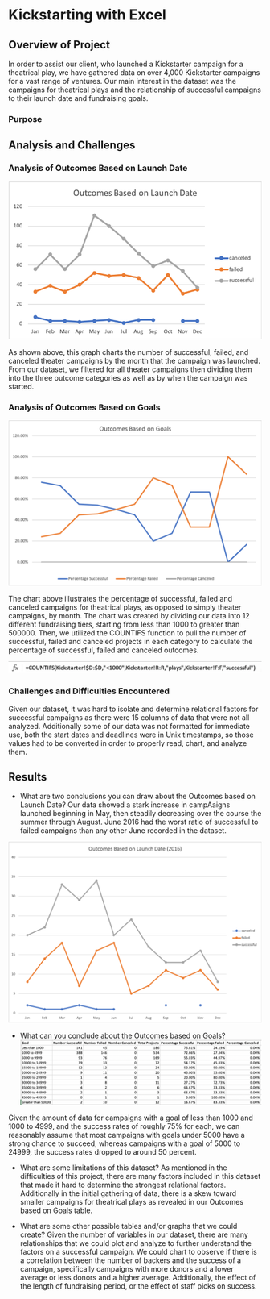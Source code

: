# Kickstarting with Excel

## Overview of Project
In order to assist our client, who launched a Kickstarter campaign for a theatrical play, we have gathered data on over 4,000 Kickstarter campaigns for a vast range of ventures. Our main interest in the dataset was the campaigns for theatrical plays and the relationship of successful campaigns to their launch date and fundraising goals.
### Purpose

## Analysis and Challenges


### Analysis of Outcomes Based on Launch Date
![Theater_Outcomes_vs_Launch.png](Resources/Theater_Outcomes_vs_Launch.png)

As shown above, this graph charts the number of successful, failed, and canceled theater campaigns by the month that the campaign was launched. From our dataset, we filtered for all theater campaigns then dividing them into the three outcome categories as well as by when the campaign was started.

### Analysis of Outcomes Based on Goals
![Outcomes_vs_Goals.png](Resources/Outcomes_vs_Goals.png)

The chart above illustrates the percentage of successful, failed and canceled campaigns for theatrical plays, as opposed to simply theater campaigns, by month. The chart was created by dividing our data into 12 different fundraising tiers, starting from less than 1000 to greater than 500000. Then, we utilized the COUNTIFS function to pull the number of successful, failed and canceled projects in each category to calculate the percentage of successful, failed and canceled outcomes.

![COUNTIFS_function.png](Resources/COUNTIFS_function.png)

### Challenges and Difficulties Encountered
Given our dataset, it was hard to isolate and determine relational factors for successful campaigns as there were 15 columns of data that were not all analyzed. Additionally some of our data was not formatted for immediate use, both the start dates and deadlines were in Unix timestamps, so those values had to be converted in order to properly read, chart, and analyze them.

## Results

- What are two conclusions you can draw about the Outcomes based on Launch Date?
Our data showed a stark increase in campAaigns launched beginning in May, then steadily decreasing over the course the summer through August. June 2016 had the worst ratio of successful to failed campaigns than any other June recorded in the dataset.

![Outcomes_vs_Goals_2016.png](Resources/Outcomes_vs_Goals_2016.png)

- What can you conclude about the Outcomes based on Goals?
![Outcomes_vs_Goals_Table.png](Resources/Outcomes_vs_Goals_Table.png)

Given the amount of data for campaigns with a goal of less than 1000 and 1000 to 4999, and the success rates of roughly 75% for each, we can reasonably assume that most campaigns with goals under 5000 have a strong chance to succeed, whereas campaigns with a goal of 5000 to 24999, the success rates dropped to around 50 percent.

- What are some limitations of this dataset?
As mentioned in the difficulties of this project, there are many factors included in this dataset that made it hard to determine the strongest relational factors. Additionally in the initial gathering of data, there is a skew toward smaller campaigns for theatrical plays as revealed in our Outcomes based on Goals table.

- What are some other possible tables and/or graphs that we could create?
Given the number of variables in our dataset, there are many relationships that we could plot and analyze to further understand the factors on a successful campaign. We could chart to observe if there is a correlation between the number of backers and the success of a campaign, specifically campaigns with more donors and a lower average or less donors and a higher average. Additionally, the effect of the length of fundraising period, or the effect of staff picks on success.
